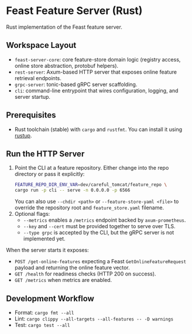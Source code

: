 # Feast Feature Server (Rust)

Rust implementation of the Feast feature server.

## Workspace Layout
- `feast-server-core`: core feature-store domain logic (registry access, online store abstraction, protobuf helpers).
- `rest-server`: Axum-based HTTP server that exposes online feature retrieval endpoints.
- `grpc-server`: tonic-based gRPC server scaffolding.
- `cli`: command-line entrypoint that wires configuration, logging, and server startup.

## Prerequisites
- Rust toolchain (stable) with `cargo` and `rustfmt`. You can install it using [rustup](https://rustup.rs/).

## Run the HTTP Server
1. Point the CLI at a feature repository. Either change into the repo directory or pass it explicitly:
   ```bash
   FEATURE_REPO_DIR_ENV_VAR=dev/careful_tomcat/feature_repo \
   cargo run -p cli -- serve -n 0.0.0.0 -p 6566
   ```
   You can also use `--chdir <path>` or `--feature-store-yaml <file>` to override the repository root and `feature_store.yaml` filename.
2. Optional flags:
   - `--metrics` enables a `/metrics` endpoint backed by `axum-prometheus`.
   - `--key` and `--cert` must be provided together to serve over TLS.
   - `--type grpc` is accepted by the CLI, but the gRPC server is not implemented yet.

When the server starts it exposes:
- `POST /get-online-features` expecting a Feast `GetOnlineFeatureRequest` payload and returning the online feature vector.
- `GET /health` for readiness checks (HTTP 200 on success).
- `GET /metrics` when metrics are enabled.

## Development Workflow
- Format: `cargo fmt --all`
- Lint: `cargo clippy --all-targets --all-features -- -D warnings`
- Test: `cargo test --all`
